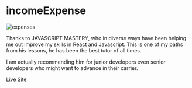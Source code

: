 # incomeExpense

![expenses](https://user-images.githubusercontent.com/77267910/151963496-bf929a61-faa9-4e88-a9ff-f906f3180540.PNG)


Thanks to JAVASCRIPT MASTERY, who in diverse ways have been helping me out improve my skills in React and Javascript. This is one of my paths from his lessons, he has been the best tutor of all times.

I am actually recommending him for junior developers even senior developers who might want to advance in their carrier.

<a href="https://expense-income.netlify.app/">Live Site</a>
